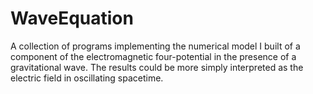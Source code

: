 # WaveEquation

A collection of programs implementing the numerical model I built of a component of the electromagnetic four-potential in the presence of a gravitational wave. The results could be more simply interpreted as the electric field in oscillating spacetime.
